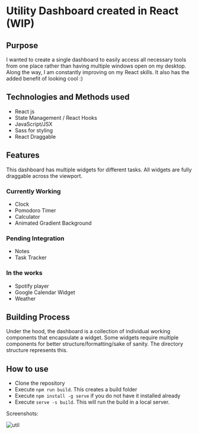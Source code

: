# Utility Dashboard created in React (WIP)

## Purpose
I wanted to create a single dashboard to easily access all necessary tools from one place rather than having multiple windows open on my desktop. Along the way, I am constantly improving on my React skills. It also has the added benefit of looking cool :)

## Technologies and Methods used
+ React js
+ State Management / React Hooks
+ JavaScript/JSX 
+ Sass for styling 
+ React Draggable

## Features 
This dashboard has multiple widgets for different tasks. All widgets are fully draggable across the viewport. 

### Currently Working
+ Clock
+ Pomodoro Timer 
+ Calculator
+ Animated Gradient Background

### Pending Integration
+ Notes 
+ Task Tracker

### In the works 
+ Spotify player
+ Google Calendar Widget
+ Weather 

## Building Process
Under the hood, the dashboard is a collection of individual working components that encapsulate a widget. Some widgets require multiple components for better structure/formatting/sake of sanity. The directory structure represents this. 


## How to use

+ Clone the repository
+ Execute `npm run build`. This creates a build folder
+ Execute `npm install -g serve` if you do not have it installed already
+ Execute `serve -s build`. This will run the build in a local server.

Screenshots: 

![util](https://user-images.githubusercontent.com/30232380/132320651-7b8f6c23-19e0-4658-92f4-74c972652fe3.png)

